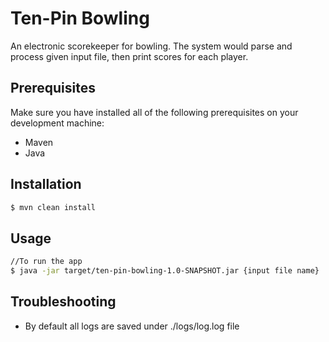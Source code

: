 # Ten-Pin Bowling

An electronic scorekeeper for bowling. The system would parse and process given input file, then print scores for each player. 

## Prerequisites
Make sure you have installed all of the following prerequisites on your development machine:
* Maven
* Java
## Installation
```bash
$ mvn clean install
```

## Usage
```bash
//To run the app
$ java -jar target/ten-pin-bowling-1.0-SNAPSHOT.jar {input file name}
```

## Troubleshooting

* By default all logs are saved under ./logs/log.log file